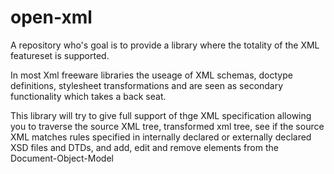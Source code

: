 # open-xml
A repository who's goal is to provide a library where the totality of the XML featureset is supported.

In most Xml freeware libraries the useage of XML schemas, doctype definitions, stylesheet transformations and are seen as secondary functionality which takes a back seat.

This library will try to give full support of thge XML specification allowing you to traverse the source XML tree, transformed xml tree, see if the source XML matches rules specified in internally declared or externally declared XSD files and DTDs, and add, edit and remove elements from the Document-Object-Model

